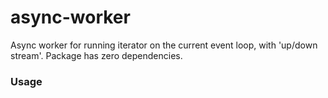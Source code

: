 # async-worker
Async worker for running iterator on the current event loop, with 'up/down stream'. Package has zero dependencies.

### Usage

<!-- MARKDOWN-AUTO-DOCS:START (CODE:src=./example.js) -->
<!-- MARKDOWN-AUTO-DOCS:END -->
